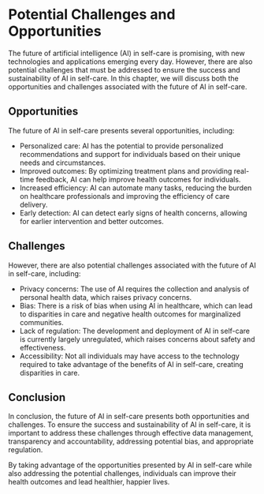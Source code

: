 Potential Challenges and Opportunities
============================================================================

The future of artificial intelligence (AI) in self-care is promising, with new technologies and applications emerging every day. However, there are also potential challenges that must be addressed to ensure the success and sustainability of AI in self-care. In this chapter, we will discuss both the opportunities and challenges associated with the future of AI in self-care.

Opportunities
-------------

The future of AI in self-care presents several opportunities, including:

* Personalized care: AI has the potential to provide personalized recommendations and support for individuals based on their unique needs and circumstances.
* Improved outcomes: By optimizing treatment plans and providing real-time feedback, AI can help improve health outcomes for individuals.
* Increased efficiency: AI can automate many tasks, reducing the burden on healthcare professionals and improving the efficiency of care delivery.
* Early detection: AI can detect early signs of health concerns, allowing for earlier intervention and better outcomes.

Challenges
----------

However, there are also potential challenges associated with the future of AI in self-care, including:

* Privacy concerns: The use of AI requires the collection and analysis of personal health data, which raises privacy concerns.
* Bias: There is a risk of bias when using AI in healthcare, which can lead to disparities in care and negative health outcomes for marginalized communities.
* Lack of regulation: The development and deployment of AI in self-care is currently largely unregulated, which raises concerns about safety and effectiveness.
* Accessibility: Not all individuals may have access to the technology required to take advantage of the benefits of AI in self-care, creating disparities in care.

Conclusion
----------

In conclusion, the future of AI in self-care presents both opportunities and challenges. To ensure the success and sustainability of AI in self-care, it is important to address these challenges through effective data management, transparency and accountability, addressing potential bias, and appropriate regulation.

By taking advantage of the opportunities presented by AI in self-care while also addressing the potential challenges, individuals can improve their health outcomes and lead healthier, happier lives.
